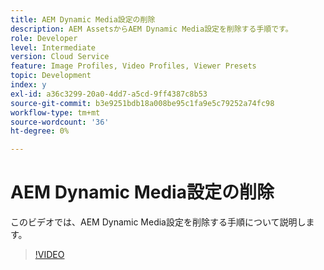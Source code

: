 ```yaml
---
title: AEM Dynamic Media設定の削除
description: AEM AssetsからAEM Dynamic Media設定を削除する手順です。
role: Developer
level: Intermediate
version: Cloud Service
feature: Image Profiles, Video Profiles, Viewer Presets
topic: Development
index: y
exl-id: a36c3299-20a0-4dd7-a5cd-9ff4387c8b53
source-git-commit: b3e9251bdb18a008be95c1fa9e5c79252a74fc98
workflow-type: tm+mt
source-wordcount: '36'
ht-degree: 0%

---
```


# AEM Dynamic Media設定の削除

このビデオでは、AEM Dynamic Media設定を削除する手順について説明します。

>[!VIDEO](https://video.tv.adobe.com/v/335363?quality=12&learn=on)
